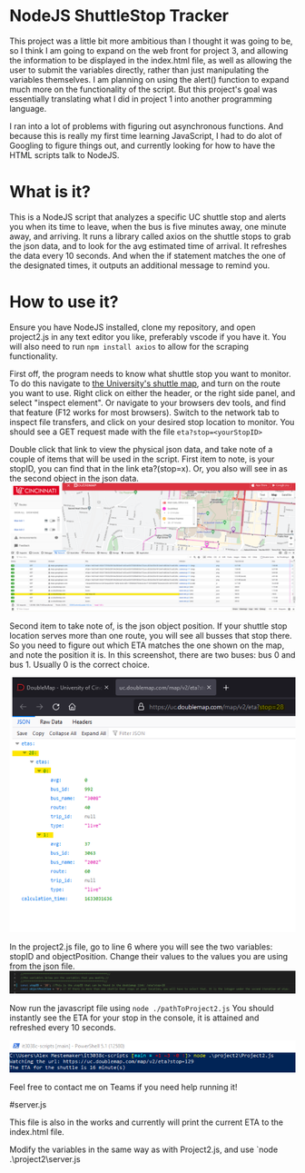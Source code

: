 # NodeJS ShuttleStop Tracker
This project was a little bit more ambitious than I thought it was going to be, so I think I am going to expand on the web front for project 3, 
and allowing the information to be displayed in the index.html file, as well as allowing the user to submit the variables directly, 
rather than just manipulating the variables themselves. I am planning on using the alert() function to expand much more on the functionality of the script. But this project's goal was essentially translating what I did in project 1 into another programming language.

I ran into a lot of problems with figuring out asynchronous functions. And because this is really my first time learning JavaScript, I had to do alot of Googling to figure things out, and currently looking for how to have the HTML scripts talk to NodeJS.

# What is it?
This is a NodeJS script that analyzes a specific UC shuttle stop and alerts you when its time to leave, when the bus is five minutes away, one minute away, and arriving. 
It runs a library called axios on the shuttle stops to grab the json data, and to look for the avg estimated time of arrival. 
It refreshes the data every 10 seconds. And when the if statement matches the one of the designated times, 
it outputs an additional message to remind you.

# How to use it?

Ensure you have NodeJS installed, clone my repository, and open project2.js in any text editor you like, preferably vscode if you have it. You will also need to run `npm install axios` to allow for the scraping functionality.

First off, the program needs to know what shuttle stop you want to monitor. To do this navigate to [the University's shuttle map](https://uc.doublemap.com/map/), and turn on the route you want to use. Right click on either the header, or the right side panel, and select "inspect element". Or navigate to your browsers dev tools, and find that feature (F12 works for most browsers). Switch to the network tab to inspect file transfers, and click on your desired stop location to monitor. You should see a GET request made with the file `eta?stop=<yourStopID>`

Double click that link to view the physical json data, and take note of a couple of items that will be used in the script. First item to note, is your stopID, you can find that in the link eta?(stop=x). Or, you also will see in as the second object in the json data.
![picture 1](../images/b477873de72de544036c64e4eef5c868ce29db63e44a5aef4d3de0d6a736c19c.png) 


Second item to take note of, is the json object position. If your shuttle stop location serves more than one route, you will see all busses that stop there. So you need to figure out which ETA matches the one shown on the map, and note the position it is. In this screenshot, there are two buses: bus 0 and bus 1. Usually 0 is the correct choice.

![picture 2](../images/11a299442236b42bc8aa42d3b6057253b3235726f5eb602b272ef5ca76ffed74.png)  


In the project2.js file, go to line 6 where you will see the two variables: stopID and objectPosition. Change their values to the values you are using from the json file.
![picture 5](../images/e54e63a4e4f6a7041ebe2c35743590157e8428940195fa34d817904d79add5fd.png)  


Now run the javascript file using `node ./pathToProject2.js`
You should instantly see the ETA for your stop in the console, it is attained and refreshed every 10 seconds.

![picture 6](../images/a626cea63622964926e308461f7fb2200df09f5f1d46eb2b7fc0cd2f540b38cf.png)  


Feel free to contact me on Teams if you need help running it!


#server.js

This file is also in the works and currently will print the current ETA to the index.html file.

Modify the variables in the same way as with Project2.js, and use `node .\project2\server.js